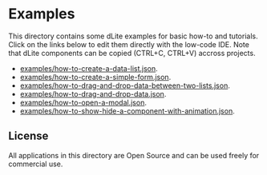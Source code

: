 
# Examples

This directory contains some dLite examples for basic how-to and tutorials. Click on the links below to edit them directly with the low-code IDE. Note that dLite components can be copied (CTRL+C, CTRL+V) accross projects.

- [examples/how-to-create-a-data-list.json](https://platform.dlite.io/?src=https://raw.githubusercontent.com/cincheo/dlite/main/examples/how-to-create-a-data-list.json).
- [examples/how-to-create-a-simple-form.json](https://platform.dlite.io/?src=https://raw.githubusercontent.com/cincheo/dlite/main/examples/how-to-create-a-simple-form.json).
- [examples/how-to-drag-and-drop-data-between-two-lists.json](https://platform.dlite.io/?src=https://raw.githubusercontent.com/cincheo/dlite/main/examples/how-to-drag-and-drop-data-between-two-lists.json).
- [examples/how-to-drag-and-drop-data.json](https://platform.dlite.io/?src=https://raw.githubusercontent.com/cincheo/dlite/main/examples/how-to-drag-and-drop-data.json).
- [examples/how-to-open-a-modal.json](https://platform.dlite.io/?src=https://raw.githubusercontent.com/cincheo/dlite/main/examples/how-to-open-a-modal.json).
- [examples/how-to-show-hide-a-component-with-animation.json](https://platform.dlite.io/?src=https://raw.githubusercontent.com/cincheo/dlite/main/examples/how-to-show-hide-a-component-with-animation.json).

## License

All applications in this directory are Open Source and can be used freely for commercial use.
